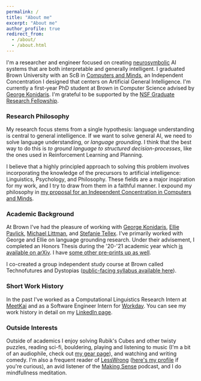 ```yaml
---
permalink: /
title: "About me"
excerpt: "About me"
author_profile: true
redirect_from: 
  - /about/
  - /about.html
---
```


I'm a researcher and engineer focused on creating [neurosymbolic](https://www.youtube.com/watch?v=HhymId8dr5Q) AI systems that are both interpretable and generally intelligent. I graduated Brown University with an ScB in [Computers and Minds](/assets/ic-proposal.pdf), an Independent Concentration I designed that centers on Artificial General Intelligence. I'm currently a first-year PhD student at Brown in Computer Science advised by [George Konidaris](https://cs.brown.edu/~gdk/). I'm grateful to be supported by the [NSF Graduate Research Fellowship](https://cs.brown.edu/news/2022/05/20/five-brown-cs-students-and-alums-receive-nsf-graduate-research-fellowships/).

### Research Philosophy

My research focus stems from a single hypothesis: language understanding is central to general intelligence. If we want to solve general AI, we need to solve language understanding, or _language grounding_. I think that the best way to do this is _to ground language to structured decision-processes_, like the ones used in Reinforcement Learning and Planning.


I believe that a highly principled approach to solving this problem involves incorporating the knowledge of the precursors to artificial intelligence: Linguistics, Psychology, and Philosophy. These fields are a major inspiration for my work, and I try to draw from them in a faithful manner. I expound my philosophy in [my proposal for an Independent Concentration in Computers and Minds](/files/ic-proposal.pdf).

### Academic Background

At Brown I've had the pleasure of working with [George Konidaris](https://cs.brown.edu/~gdk/), [Ellie Pavlick](http://cs.brown.edu/people/epavlick/), [Michael Littman](https://www.littmania.com/), and [Stefanie Tellex](https://cs.brown.edu/people/stellex/). I've primarily worked with George and Ellie on language grounding research. Under their advisement, I completed an Honors Thesis during the '20-'21 academic year which [is available on arXiv](https://arxiv.org/abs/2110.15799). I have [some other pre-prints up as well](https://scholar.google.com/citations?hl=en&view_op=list_works&gmla=AJsN-F7f8xnHSmcURIaHs80LWSAUFjSzLrYf8r8EEaCHH5neiq-2v_500kQGuhYp3jFTOLrh5WkjIv6m_4PNrQDTfo6A2XVQ7Zp-owV66_eXOGXXoraLTe4&user=6t7O43MAAAAJ).

I co-created a group independent study course at Brown called Technofutures and Dystopias ([public-facing syllabus available here](https://www.notion.so/DISP-Technofutures-Dystopias-0c7ab022ab9642639b89d8fae112122c)).

### Short Work History

In the past I've worked as a Computational Linguistics Research Intern at [MeetKai](https://meetkai.com/) and as a Software Engineer Intern for [Workday](https://www.workday.com/). You can see my work history in detail on my [LinkedIn page](https://www.linkedin.com/in/benjamin-spiegel/).

### Outside Interests

Outside of academics I enjoy solving Rubik's Cubes and other twisty puzzles, reading sci-fi, bouldering, playing and listening to music (I'm a bit of an audiophile, check out [my gear page](./audiogack.html)), and watching and writing comedy. I'm also a frequent reader of [LessWrong](https://www.lesswrong.com/) ([here's my profile](https://www.lesswrong.com/users/benjamin-spiegel) if you're curious), an avid listener of the [Making Sense](https://samharris.org/podcast/making-sense-episodes/) podcast, and I do mindfullness meditation.
